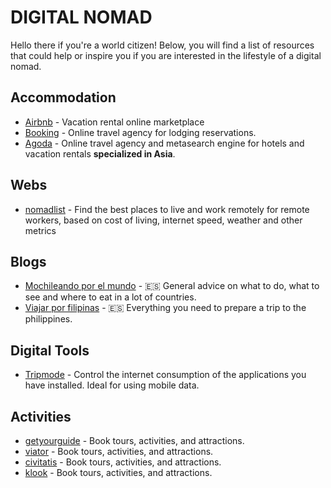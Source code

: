 # DIGITAL NOMAD 
Hello there if you're a world citizen!
Below, you will find a list of resources that could help or inspire you if you are interested in the lifestyle of a digital nomad.

## Accommodation
* [Airbnb](https://airbnb.com) - Vacation rental online marketplace
* [Booking](https://booking.com) - Online travel agency for lodging reservations.
* [Agoda](https://www.agoda.com) - Online travel agency and metasearch engine for hotels and vacation rentals  **specialized in Asia**.

## Webs
* [nomadlist](https://nomadlist.com/) - Find the best places to live and work remotely for remote workers, based on cost of living, internet speed, weather and other metrics

## Blogs
* [Mochileando por el mundo](http://mochileandoporelmundo.com/) - 🇪🇸  General advice on what to do, what to see and where to eat in a lot of countries.
* [Viajar por filipinas](https://www.viajarporfilipinas.com) - 🇪🇸  Everything you need to prepare a trip to the philippines.


## Digital Tools
* [Tripmode](https://www.tripmode.ch) - Control the internet consumption of the applications you have installed. Ideal for using mobile data.

## Activities
* [getyourguide](https://www.getyourguide.com/) - Book tours, activities, and attractions.
* [viator](https://www.viator.com/) - Book tours, activities, and attractions.
* [civitatis](https://www.civitatis.com/) - Book tours, activities, and attractions.
* [klook](https://www.klook.com/) - Book tours, activities, and attractions.
